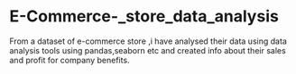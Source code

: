 # E-Commerce-_store_data_analysis
From a dataset of e-commerce store  ,i have analysed their data using data analysis tools using pandas,seaborn etc and created info about their sales and profit for company benefits.
